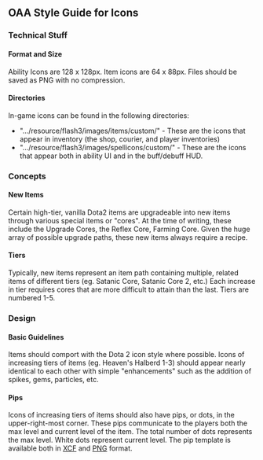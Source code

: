 ## OAA Style Guide for Icons

### Technical Stuff

#### Format and Size

Ability Icons are 128 x 128px. Item icons are 64 x 88px. Files should be saved as PNG with no compression.

#### Directories

In-game icons can be found in the following directories:
- ".../resource/flash3/images/items/custom/" - These are the icons that appear in inventory (the shop, courier, and player inventories)
- ".../resource/flash3/images/spellicons/custom/" - These are the icons that appear both in ability UI and in the buff/debuff HUD.

### Concepts

#### New Items

Certain high-tier, vanilla Dota2 items are upgradeable into new items through various special items or "cores". At the time of writing, these include the Upgrade Cores, the Reflex Core, Farming Core. Given the huge array of possible upgrade paths, these new items always require a recipe.

#### Tiers

Typically, new items represent an item path containing multiple, related items of different tiers (eg. Satanic Core, Satanic Core 2, etc.) Each increase in tier requires cores that are more difficult to attain than the last. Tiers are numbered 1-5.

### Design

#### Basic Guidelines

Items should comport with the Dota 2 icon style where possible. Icons of increasing tiers of items (eg. Heaven's Halberd 1-3) should appear nearly identical to each other with simple "enhancements" such as the addition of spikes, gems, particles, etc.

#### Pips

Icons of increasing tiers of items should also have pips, or dots, in the upper-right-most corner. These pips communicate to the players both the max level and current level of the item. The total number of dots represents the max level. White dots represent current level. The pip template is available both in [XCF](https://drive.google.com/drive/folders/0B1aXfUWr7QKMUHBfdW9Ba3B6c1k) and [PNG](https://imgur.com/a/z812x) format.

